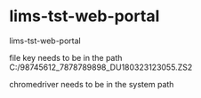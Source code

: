 # lims-tst-web-portal
lims-tst-web-portal


file key needs to be in the path
C:/98745612_7878789898_DU180323123055.ZS2

chromedriver 
needs to be in the system path
